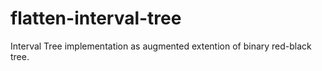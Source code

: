 # flatten-interval-tree
Interval Tree implementation as augmented extention of binary red-black tree.
